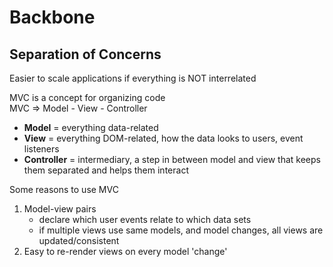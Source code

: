# Backbone

## Separation of Concerns
Easier to scale applications if everything is NOT interrelated  

MVC is a concept for organizing code  
MVC => Model - View - Controller

- **Model** = everything data-related  
- **View** = everything DOM-related, how the data looks to users, event listeners  
- **Controller** = intermediary, a step in between model and view that keeps them separated and helps them interact

Some reasons to use MVC
1. Model-view pairs
	- declare which user events relate to which data sets
	- if multiple views use same models, and model changes, all views are updated/consistent
2. Easy to re-render views on every model 'change'

